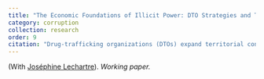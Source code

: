 ```yaml
---
title: "The Economic Foundations of Illicit Power: DTO Strategies and Their Political Consequences in Guatemala"
category: corruption
collection: research
order: 9
citation: "Drug-trafficking organizations (DTOs) expand territorial control through both violence and institutional capture. While much attention has focused on their use of coercion, less is known about how DTOs exploit legal markets and state institutions to launder money and consolidate power. This paper investigates the relationship between commodity-driven land expansion and criminal entrenchment in Guatemala, focusing on the growth of oil palm cultivation. Leveraging exogenous shocks to global palm oil prices, we estimate the impact of DTO expansion on two outcomes: political violence and corruption in public procurement. We use municipal panel data from 2016–2023, original data on attacks against civil society actors, and detailed procurement records linked to the national investment monitoring system (SNIP). We find that palm expansion increases corruption-related contracting patterns (e.g., contracts to sole bidders or to potential shell firms) without increasing lethal violence. These results suggest that DTOs consolidate territorial control not only through violence, but increasingly through co-optation of local procurement markets."
---
```


(With [Joséphine Lechartre](https://www.josephinelechartre.com/)). *Working paper.*